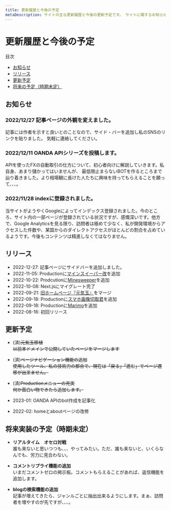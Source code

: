 ```yaml
---
title: 更新履歴と今後の予定
metaDescription: サイトの主な更新履歴と今後の更新予定です。 サイトに関するお知らせも記載します。
---
```


# 更新履歴と今後の予定

<nav class="table-of-contents">
<div class="table__title">目次</div>
<ul class="table__wrapper">
  <li><a href="#news">お知らせ</a></li>
  <li><a href="#releases">リリース</a></li>
  <li><a href="#schedule">更新予定</a></li>
  <li><a href="#future">将来の予定（時期未定）</a></li>
</ul>
</nav>

## <a name="news">お知らせ</a>

### 2022/12/27 記事ページの外観を変えました。
記事には作者を示すと良いとのことなので、サイド・バーを追加し私のSNSのリンクを貼りました。
気軽に連絡してください。

### 2022/12/11 OANDA APIシリーズを投稿します。
APIを使ったFXの自動取引の仕方について、初心者向けに解説していきます。私自身、あまり儲かってはいませんが、
最低限止まらないBOTを作るところまで辿り着きました。より相場観に長けた人たちに興味を持ってもらえることを願って、、、。

### 2022/11/28 indexに登録されました。
当サイトがようやくGoogleによってインデックス登録されました。今のところ、サイト内の一部ページが登録されている状況ですが、感慨深いです。他方で、Google Analyticsを見る限り、訪問者は極めて少なく、私が開発環境からアクセスした件数や、某国からのダイレクトアクセスがほとんどの割合を占めているようです。今後もコンテンツは精進しなくてはなりません。

## <a name="releases">リリース</a>
- 2022-12-27: 記事ページにサイドバーを追加しました。
- 2022-11-05: Productionに[マインスイーパー改](/production/minesweeperkai)を追加
- 2022-10-22: Prodcutionに[Minesweeper](/production/minesweeper)を追加
- 2022-10-08: Next.jsにマイグレート完了
- 2022-09-21: [旧ホームページ『元気玉』](/html/genkidama/index.html)をマージ  
- 2022-09-18: Productionに[スマホ画像切取君](/html/cropper/index.html)を追加
- 2022-09-18: Productionに[Marimo](/html/marimo/index.html)を追加
- 2022-08-16: 初回リリース  

## <a name="schedule">更新予定</a>
- (済)~~元気玉移植~~  
  ~~以前本ドメインで公開していたページをマージします~~  

- (済)~~ページナビゲーション機能の追加~~  
  ~~使用したツール、私の技術力の都合で、現在は「戻る」「進む」でページ遷移が出来ません。~~  

- (済)~~Productionメニューの充実~~  
  ~~何か面白い物できたら追加します。~~ 

- 2023-01: OANDA APIのbot作成を記事化

- 2022-02: homeとaboutページの改修

## <a name="future">将来実装の予定（時期未定）</a>
- **リアルタイム　オセロ対戦**  
  誰も来ないと思いつつも、、、やってみたい。ただ、誰も来ないと、いくらなんでも、労力に見合わない。  

- **コメントリプライ機能の追加**  
  いまだコメントゼロの掲示板。コメントもらえることがあれば、返信機能を追加します。

- **blogの検索機能の追加**  
  記事が増えてきたら、ジャンルごとに抽出出来るようにします。まぁ、訪問者を増やすのが先ですが、、、。
